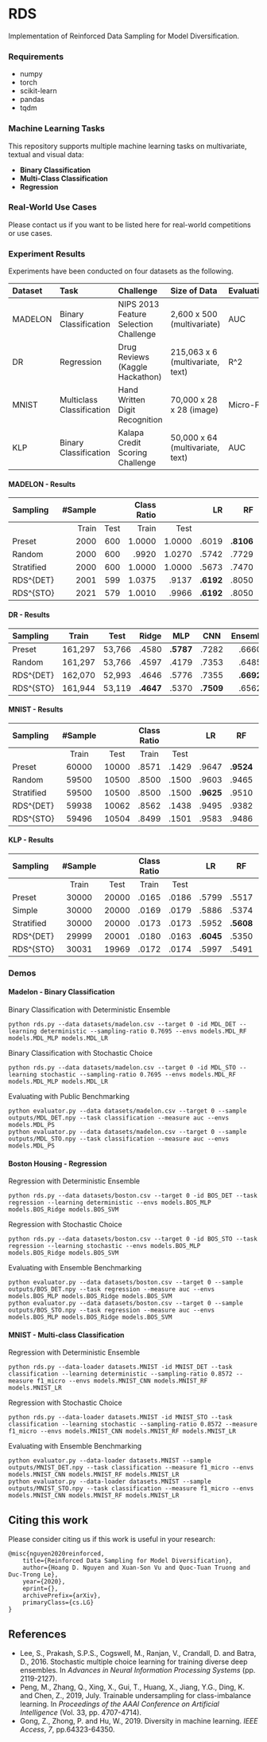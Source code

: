 # RDS

Implementation of Reinforced Data Sampling for Model Diversification.

### Requirements

- numpy
- torch
- scikit-learn
- pandas
- tqdm

### Machine Learning Tasks

This repository supports multiple machine learning tasks on multivariate, textual and visual data:

- **Binary Classification**
- **Multi-Class Classification**
- **Regression**

### Real-World Use Cases

Please contact us if you want to be listed here for real-world competitions or use cases.

### Experiment Results

Experiments have been conducted on four datasets as the following.

| Dataset | Task                      | Challenge                             | Size of Data                     | Evaluation | Year |
| :------ | :------------------------ | :------------------------------------ | :------------------------------- | :--------- | ---: |
| MADELON | Binary Classification     | NIPS 2013 Feature Selection Challenge | 2,600 x 500 (multivariate)       | AUC        | 2003 |
| DR      | Regression                | Drug Reviews (Kaggle Hackathon)       | 215,063 x 6 (multivariate, text) | R^2        | 2018 |
| MNIST   | Multiclass Classification | Hand Written Digit Recognition        | 70,000 x 28 x 28 (image)         | Micro-F1   | 1998 |
| KLP     | Binary Classification     | Kalapa Credit Scoring Challenge       | 50,000 x 64 (multivariate, text) | AUC        | 2020 |

#### MADELON - Results

| Sampling   | \#Sample |      | Class Ratio |         |        LR |        RF |       MLP | Ensemble  |  Public   |
| :--------- | -------: | ---: | ----------: | ------: | --------: | --------: | --------: | :-------: | :-------: |
|            |    Train | Test |       Train |    Test |           |           |           |           |           |
| Preset     |     2000 |  600 |     1\.0000 | 1\.0000 |     .6019 | **.8106** |     .5590 |   .6783   |   .9063   |
| Random     |     2000 |  600 |       .9920 | 1\.0270 |     .5742 |     .7729 |     .5774 |   .6453   |   .9002   |
| Stratified |     2000 |  600 |     1\.0000 | 1\.0000 |     .5673 |     .7470 |     .6153 |   .6360   |   .8828   |
| RDS^{DET}  |     2001 |  599 |     1\.0375 |   .9137 | **.6192** |     .8050 | **.6228** | **.6973** |   .8915   |
| RDS^{STO}  |     2021 |  579 |     1\.0010 |   .9966 | **.6192** |     .8050 |     .6050 |   .6947   | **.9106** |

#### DR - Results

| Sampling  |  Train  |  Test  |   Ridge   |    MLP    |    CNN    | Ensemble  |  Public   |
| :-------- | :-----: | :----: | :-------: | :-------: | :-------: | :-------: | :-------: |
| Preset    | 161,297 | 53,766 |   .4580   | **.5787** |   .7282   |   .6660   |   .7637   |
| Random    | 161,297 | 53,766 |   .4597   |   .4179   |   .7353   |   .6485   |   .7503   |
| RDS^{DET} | 162,070 | 52,993 |   .4646   |   .5776   |   .7355   | **.6692** | **.7649** |
| RDS^{STO} | 161,944 | 53,119 | **.4647** |   .5370   | **.7509** |   .6562   |   .7600   |

#### MNIST - Results

| Sampling   | \#Sample |       | Class Ratio |       |    LR     |    RF     |    CNN    | Ensemble  |  Public   |
| :--------- | :------: | :---: | :---------: | :---: | :-------: | :-------: | :-------: | :-------: | :-------: |
|            |  Train   | Test  |    Train    | Test  |           |           |           |           |           |
| Preset     |  60000   | 10000 |    .8571    | .1429 |   .9647   | **.9524** |   .9824   |   .9819   |   .9917   |
| Random     |  59500   | 10500 |    .8500    | .1500 |   .9603   |   .9465   |   .9779   |   .9768   |   .9914   |
| Stratified |  59500   | 10500 |    .8500    | .1500 | **.9625** |   .9510   |   .9795   |   .9792   |   .9901   |
| RDS^{DET}  |  59938   | 10062 |    .8562    | .1438 |   .9495   |   .9382   |   .9757   |   .9769   |   .9927   |
| RDS^{STO}  |  59496   | 10504 |    .8499    | .1501 |   .9583   |   .9486   | **.9851** | **.9830** | **.9931** |

#### KLP - Results

| Sampling   | \#Sample |       | Class Ratio |       |    LR     |    RF     |    MLP    | Ensemble  |  Public   |
| :--------- | :------: | :---: | :---------: | :---: | :-------: | :-------: | :-------: | :-------: | :-------: |
|            |  Train   | Test  |    Train    | Test  |           |           |           |           |           |
| Preset     |  30000   | 20000 |    .0165    | .0186 |   .5799   |   .5517   |   .5635   |   .5723   |   .5953   |
| Simple     |  30000   | 20000 |    .0169    | .0179 |   .5886   |   .5374   |   .5914   |   .5856   |   .6042   |
| Stratified |  30000   | 20000 |    .0173    | .0173 |   .5952   | **.5608** |   .5780   |   .5983   |   .6014   |
| RDS^{DET}  |  29999   | 20001 |    .0180    | .0163 | **.6045** |   .5350   |   .5802   |   .6057   |   .5362   |
| RDS^{STO}  |  30031   | 19969 |    .0172    | .0174 |   .5997   |   .5491   | **.6354** | **.6072** | **.6096** |

### Demos

#### Madelon - Binary Classification

Binary Classification with Deterministic Ensemble

```
python rds.py --data datasets/madelon.csv --target 0 -id MDL_DET --learning deterministic --sampling-ratio 0.7695 --envs models.MDL_RF models.MDL_MLP models.MDL_LR
```

Binary Classification with Stochastic Choice

```
python rds.py --data datasets/madelon.csv --target 0 -id MDL_STO --learning stochastic --sampling-ratio 0.7695 --envs models.MDL_RF models.MDL_MLP models.MDL_LR
```

Evaluating with Public Benchmarking

```
python evaluator.py --data datasets/madelon.csv --target 0 --sample outputs/MDL_DET.npy --task classification --measure auc --envs models.MDL_PS
python evaluator.py --data datasets/madelon.csv --target 0 --sample outputs/MDL_STO.npy --task classification --measure auc --envs models.MDL_PS
```

#### Boston Housing - Regression

Regression with Deterministic Ensemble

```
python rds.py --data datasets/boston.csv --target 0 -id BOS_DET --task regression --learning deterministic --envs models.BOS_MLP models.BOS_Ridge models.BOS_SVM
```

Regression with Stochastic Choice

```
python rds.py --data datasets/boston.csv --target 0 -id BOS_STO --task regression --learning stochastic --envs models.BOS_MLP models.BOS_Ridge models.BOS_SVM
```

Evaluating with Ensemble Benchmarking

```
python evaluator.py --data datasets/boston.csv --target 0 --sample outputs/BOS_DET.npy --task regression --measure auc --envs models.BOS_MLP models.BOS_Ridge models.BOS_SVM
python evaluator.py --data datasets/boston.csv --target 0 --sample outputs/BOS_STO.npy --task regression --measure auc --envs models.BOS_MLP models.BOS_Ridge models.BOS_SVM
```

#### MNIST - Multi-class Classification

Regression with Deterministic Ensemble

```
python rds.py --data-loader datasets.MNIST -id MNIST_DET --task classification --learning deterministic --sampling-ratio 0.8572 --measure f1_micro --envs models.MNIST_CNN models.MNIST_RF models.MNIST_LR
```

Regression with Stochastic Choice

```
python rds.py --data-loader datasets.MNIST -id MNIST_STO --task classification --learning stochastic --sampling-ratio 0.8572 --measure f1_micro --envs models.MNIST_CNN models.MNIST_RF models.MNIST_LR
```

Evaluating with Ensemble Benchmarking

```
python evaluator.py --data-loader datasets.MNIST --sample outputs/MNIST_DET.npy --task classification --measure f1_micro --envs models.MNIST_CNN models.MNIST_RF models.MNIST_LR
python evaluator.py --data-loader datasets.MNIST --sample outputs/MNIST_STO.npy --task classification --measure f1_micro --envs models.MNIST_CNN models.MNIST_RF models.MNIST_LR
```

## Citing this work

Please consider citing us if this work is useful in your research:

```
@misc{nguyen2020reinforced,
    title={Reinforced Data Sampling for Model Diversification},
    author={Hoang D. Nguyen and Xuan-Son Vu and Quoc-Tuan Truong and Duc-Trong Le},
    year={2020},
    eprint={},
    archivePrefix={arXiv},
    primaryClass={cs.LG}
}
```

## References

- Lee, S., Prakash, S.P.S., Cogswell, M., Ranjan, V., Crandall, D. and Batra, D., 2016. Stochastic multiple choice learning for training diverse deep ensembles. In *Advances in Neural Information Processing Systems* (pp. 2119-2127).
- Peng, M., Zhang, Q., Xing, X., Gui, T., Huang, X., Jiang, Y.G., Ding, K. and Chen, Z., 2019, July. Trainable undersampling for class-imbalance learning. In *Proceedings of the AAAI Conference on Artificial Intelligence* (Vol. 33, pp. 4707-4714).
- Gong, Z., Zhong, P. and Hu, W., 2019. Diversity in machine learning. *IEEE Access*, *7*, pp.64323-64350.

